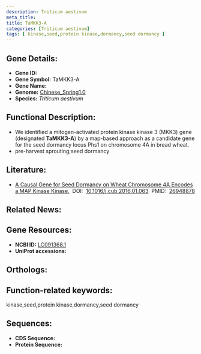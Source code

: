 ```yaml
---
description: Triticum aestivum
meta_title:
title: TaMKK3-A
categories: [Triticum aestivum]
tags: [ kinase,seed,protein kinase,dormancy,seed dormancy ]
---
```


## Gene Details:
- **Gene ID:**	[]()
- **Gene Symbol:** TaMKK3-A
- **Gene Name:** 
- **Genome:** [Chinese_Spring1.0]()
- **Species:** *Triticum aestivum*

## Functional Description:
   - We identified a mitogen-activated protein kinase kinase 3 (MKK3) gene (designated **TaMKK3-A**) by a map-based approach as a candidate gene for the seed dormancy locus Phs1 on chromosome 4A in bread wheat.
   - pre-harvest sprouting;seed dormancy

## Literature:
   - [A Causal Gene for Seed Dormancy on Wheat Chromosome 4A Encodes a MAP Kinase Kinase.]( https://www.sciencedirect.com/science/article/pii/S0960982216300100?via%3Dihub)&nbsp;&nbsp;DOI:&nbsp;&nbsp;[10.1016/j.cub.2016.01.063](https://www.sciencedirect.com/science/article/pii/S0960982216300100?via%3Dihub)&nbsp;&nbsp;PMID:&nbsp;&nbsp;[26948878](https://pubmed.ncbi.nlm.nih.gov/26948878/)

## Related News:

## Gene Resources:
- **NCBI ID:** [LC091368.1](https://www.ncbi.nlm.nih.gov/gene/?term=LC091368.1)
- **UniProt accessions:** [](https://www.uniprot.org/uniprotkb//entry)

## Orthologs:

## Function-related keywords:
kinase,seed,protein kinase,dormancy,seed dormancy

## Sequences:
- **CDS Sequence:**
- **Protein Sequence:**
